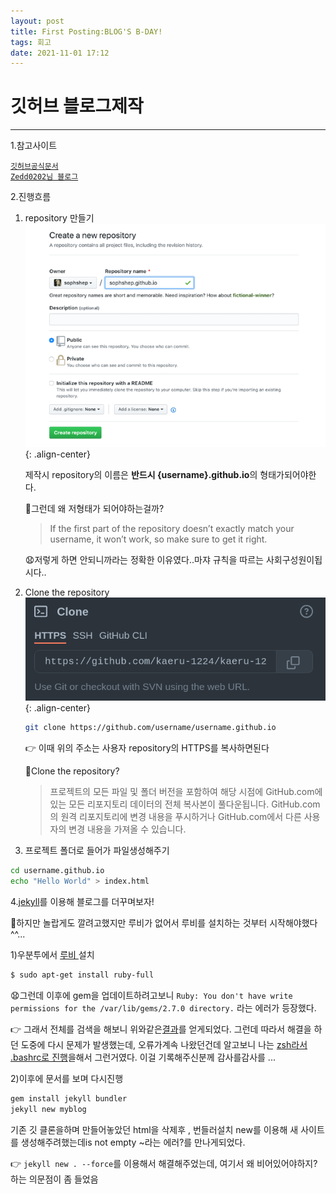 ```yaml
---
layout: post
title: First Posting:BLOG'S B-DAY!
tags: 회고
date: 2021-11-01 17:12
---
```


# 깃허브 블로그제작

---

1.참고사이트

<a href="https://pages.github.com/" >`깃허브공식문서`</a>  
<a href="https://zeddios.tistory.com/1222">`Zedd0202님 블로그`</a>

2.진행흐름

1. repository 만들기  
   ![repository_ex](/re.png){: .align-center}

   제작시 repository의 이름은 <strong>반드시 {username}.github.io</strong>의 형태가되어야한다.

   🤔그런데 왜 저형태가 되어야하는걸까?

   > If the first part of the repository doesn’t exactly match your username, it won’t work, so make sure to get it right.

   😧저렇게 하면 안되니까라는 정확한 이유였다..마쟈 규칙을 따르는 사회구성원이됩시다..

2. Clone the repository  
   ![repository_ex2](/clone.png){: .align-center}

   ```zsh
   git clone https://github.com/username/username.github.io
   ```

   👉 이때 위의 주소는 사용자 repository의 HTTPS를 복사하면된다

   🤔Clone the repository?

   > 프로젝트의 모든 파일 및 폴더 버전을 포함하여 해당 시점에 GitHub.com에 있는 모든 리포지토리 데이터의 전체 복사본이 풀다운됩니다. GitHub.com의 원격 리포지토리에 변경 내용을 푸시하거나 GitHub.com에서 다른 사용자의 변경 내용을 가져올 수 있습니다.

3. 프로젝트 폴더로 들어가 파일생성해주기

```zsh
cd username.github.io
echo "Hello World" > index.html
```

4.<a href="https://jekyllrb-ko.github.io/docs/">jekyll</a>를 이용해 블로그를 더꾸며보자!

🤔하지만 놀랍게도 깔려고했지만 루비가 없어서 루비를 설치하는 것부터 시작해야했다 ^^...

1)우분투에서 <a href="https://www.ruby-lang.org/ko/documentation/installation/"> 루비 </a>설치

```zsh
$ sudo apt-get install ruby-full
```

😧그런데 이후에 gem을 업데이트하려고보니 <hilight> `Ruby: You don't have write permissions for the /var/lib/gems/2.7.0 directory.` 라는 에러가 등장했다.

👉 그래서 전체를 검색을 해보니 위와같은<a href="https://int-i.github.io/linux/2020-09-07/ruby-no-permission/">결과</a>를 얻게되었다. 그런데 따라서 해결을 하던 도중에 다시 문제가 발생했는데, 오류가계속 나왔던건데 알고보니 나는 <a href="https://goyunji.tistory.com/23">zsh라서 .bashrc로 진행</a>을해서 그런거였다. 이걸 기록해주신분께 감사를감사를 ...

2)이후에 문서를 보며 다시진행

```zsh
gem install jekyll bundler
jekyll new myblog
```

기존 깃 클론을하며 만들어놓았던 html을 삭제후 , 번들러설치 new를 이용해 새 사이트를 생성해주려했는데is not empty ~라는 에러?를 만나게되었다.

👉 `jekyll new . --force`를 이용해서 해결해주었는데, 여기서 왜 비어있어야하지?하는 의문점이 좀 들었음
